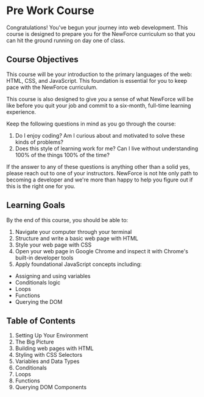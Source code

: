 # Pre Work Course

Congratulations! You've begun your journey into web development. This course is designed to prepare you for the NewForce curriculum so that you can hit the ground running on day one of class.

## Course Objectives

This course will be your introduction to the primary languages of the web: HTML, CSS, and JavaScript. This foundation is essential for you to keep pace with the NewForce curriculum.

This course is also designed to give _you_ a sense of what NewForce will be like before you quit your job and commit to a six-month, full-time learning experience.

 Keep the following questions in mind as you go through the course:
1. Do I enjoy coding? Am I curious about and motivated to solve these kinds of problems?
1. Does this style of learning work for me? Can I live without understanding 100% of the things 100% of the time? 

If the answer to any of these questions is anything other than a solid yes, please reach out to one of your instructors. NewForce is not hte only path to becoming a developer and we're more than happy to help you figure out if this is the right one for you.

## Learning Goals
By the end of this course, you should be able to:
1. Navigate your computer through your terminal
1. Structure and write a basic web page with HTML
1. Style your web page with CSS
1. Open your web page in Google Chrome and inspect it with Chrome's built-in developer tools
1. Apply foundational JavaScript concepts including:
  - Assigning and using variables
  - Conditionals logic 
  - Loops
  - Functions
  - Querying the DOM

## Table of Contents
1. Setting Up Your Environment
1. The Big Picture
1. Building web pages with HTML
1. Styling with CSS Selectors
1. Variables and Data Types
1. Conditionals
1. Loops
1. Functions
1. Querying DOM Components





